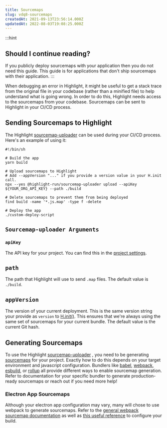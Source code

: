 ```yaml
---
title: Sourcemaps
slug: vdq8-sourcemaps
createdAt: 2021-09-13T23:56:14.000Z
updatedAt: 2022-08-03T19:08:25.000Z
---
```


:::hint
## Should I continue reading?

If you publicly deploy sourcemaps with your application then you do not need this guide. This guide is for applications that don't ship sourcemaps with their application.
:::

When debugging an error in Highlight, it might be useful to get a stack trace from the original file in your codebase (rather than a minified file) to help understand what is going wrong. In order to do this, Highlight needs access to the sourcemaps from your codebase. Sourcemaps can be sent to Highlight in your CI/CD process.

## Sending Sourcemaps to Highlight

The Highlight [sourcemap-uploader](https://www.npmjs.com/package/@highlight-run/sourcemap-uploader) can be used during your CI/CD process. Here's an example of using it:

```shell
#!/bin/sh

# Build the app
yarn build

# Upload sourcemaps to Highlight
# Add --appVersion "..." if you provide a version value in your H.init call.
npx --yes @highlight-run/sourcemap-uploader upload --apiKey ${YOUR_ORG_API_KEY} --path ./build

# Delete sourcemaps to prevent them from being deployed
find build -name '*.js.map' -type f -delete

# Deploy the app
./custom-deploy-script
```

## `Sourcemap-uploader Arguments`

### `apiKey`

The API key for your project. You can find this in the [project settings](https://app.highlight.run/settings/errors#sourcemaps).

## `path`

The path that Highlight will use to send `.map` files. The default value is `./build`.

## `appVersion`

The version of your current deployment. This is the same version string your provide as `version` to [H.init()](docId\:yo4FQx3odAtsQsbZOuG_m).  This ensures that we're always using the same set of sourcemaps for your current bundle. The default value is the current Git hash.

## Generating Sourcemaps

To use the Highlight [sourcemap-uploader](https://www.npmjs.com/package/@highlight-run/sourcemap-uploader) , you need to be generating [sourcemaps](https://developer.chrome.com/blog/sourcemaps/) for your project. Exactly how to do this depends on your target environment and javascript configuration. Bundlers like [babel](https://babeljs.io/docs/en/options#source-map-options), [webpack](https://webpack.js.org/configuration/devtool/), [esbuild](https://esbuild.github.io/api/#sourcemap), or [rollup](https://rollupjs.org/guide/en/#outputoptions-object) all provide different ways to enable sourcemap generation. Refer to documentation for your specific bundler to generate production-ready sourcemaps or reach out if you need more help!

### Electron App Sourcemaps&#x20;

Although your electron app configuration may vary, many will chose to use webpack to generate sourcemaps. Refer to the [general webpack sourcemap documentation](https://webpack.js.org/configuration/devtool/) as well as [this useful reference](https://docs.sentry.io/platforms/javascript/guides/electron/sourcemaps/generating/) to configure your build.

